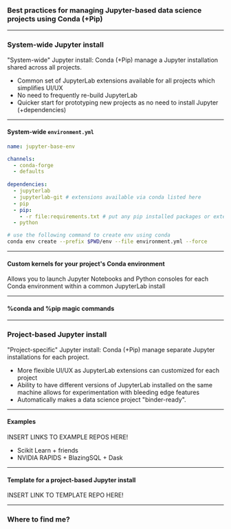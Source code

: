### Best practices for managing Jupyter-based data science projects using Conda (+Pip)

---

### System-wide Jupyter install

"System-wide" Jupyter install: Conda (+Pip) manage a Jupyter installation shared across all projects.

* Common set of JupyterLab extensions available for all projects which simplifies UI/UX
* No need to frequently re-build JupyterLab
* Quicker start for prototyping new projects as no need to install Jupyter (+dependencies)

---

#### System-wide `environment.yml`

```yaml
name: jupyter-base-env

channels:
  - conda-forge
  - defaults
  
dependencies:
  - jupyterlab
  - jupyterlab-git # extensions available via conda listed here
  - pip
  - pip:
    - -r file:requirements.txt # put any pip installed packages or extensions in here
  - python
```

```bash
# use the following command to create env using conda
conda env create --prefix $PWD/env --file environment.yml --force
```
---

#### Custom kernels for your project's Conda environment

Allows you to launch Jupyter Notebooks and Python consoles for each Conda environment within a common JupyterLab install

---

#### %conda and %pip magic commands

---

### Project-based Jupyter install

"Project-specific" Jupyter install: Conda (+Pip) manage separate Jupyter installations for each project.

* More flexible UI/UX as JupyterLab extensions can customized for each project
* Ability to have different versions of JupyterLab installed on the same machine allows for experimentation with bleeding edge features
* Automatically makes a data science project "binder-ready". 

---

#### Examples

INSERT LINKS TO EXAMPLE REPOS HERE!

* Scikit Learn + friends
* NVIDIA RAPIDS + BlazingSQL + Dask

---

#### Template for a project-based Jupyter install

INSERT LINK TO TEMPLATE REPO HERE!

---

### Where to find me?
